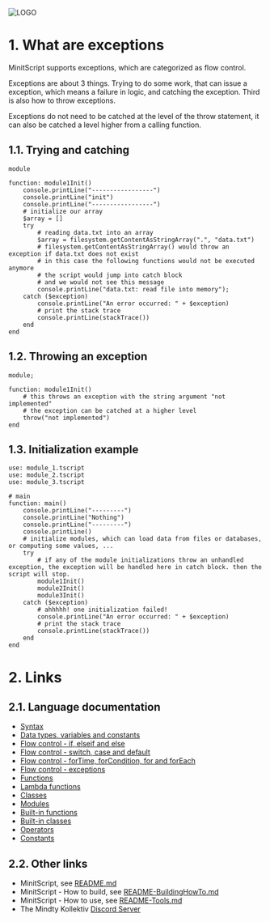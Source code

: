 ![LOGO](https://raw.githubusercontent.com/andreasdr/minitscript/master/resources/github/minitscript-logo.png)

# 1. What are exceptions

MinitScript supports exceptions, which are categorized as flow control.

Exceptions are about 3 things. Trying to do some work, that can issue a exception, which means a failure in logic, and catching the exception. 
Third is also how to throw exceptions.

Exceptions do not need to be catched at the level of the throw statement, it can also be catched a level higher from a calling function. 

## 1.1. Trying and catching

```
module

function: module1Init()
	console.printLine("-----------------")
	console.printLine("init")
	console.printLine("-----------------")
	# initialize our array
	$array = []
	try
		# reading data.txt into an array
		$array = filesystem.getContentAsStringArray(".", "data.txt")	
		# filesystem.getContentAsStringArray() would throw an exception if data.txt does not exist
		# in this case the following functions would not be executed anymore
		# the script would jump into catch block
		# and we would not see this message
		console.printLine("data.txt: read file into memory");
	catch ($exception)
		console.printLine("An error occurred: " + $exception)
		# print the stack trace
		console.printLine(stackTrace())
	end
end
```

## 1.2. Throwing an exception

```
module;

function: module1Init()
	# this throws an exception with the string argument "not implemented"
	# the exception can be catched at a higher level
	throw("not implemented")
end
```

## 1.3. Initialization example

```
use: module_1.tscript
use: module_2.tscript
use: module_3.tscript

# main
function: main()
	console.printLine("---------")
	console.printLine("Nothing")
	console.printLine("---------")
	console.printLine()
	# initialize modules, which can load data from files or databases, or computing some values, ...
	try
		# if any of the module initializations throw an unhandled exception, the exception will be handled here in catch block. then the script will stop.
		module1Init()
		module2Init()
		module3Init()
	catch ($exception)
		# ahhhhh! one initialization failed!
		console.printLine("An error occurred: " + $exception)
		# print the stack trace
		console.printLine(stackTrace())
	end
end
```

# 2. Links

## 2.1. Language documentation
- [Syntax](./README-Syntax.md)
- [Data types, variables and constants](./README-DataTypes.md)
- [Flow control - if, elseif and else](./README-FlowControl-Conditions.md)
- [Flow control - switch, case and default](./README-FlowControl-Conditions2.md)
- [Flow control - forTime, forCondition, for and forEach](./README-FlowControl-Loops.md)
- [Flow control - exceptions](./README-FlowControl-Exceptions.md)
- [Functions](./README-Functions.md)
- [Lambda functions](./README-Lambda-Functions.md)
- [Classes](./README-Classes.md)
- [Modules](./README-Modules.md)
- [Built-in functions](./README-BuiltIn-Functions.md)
- [Built-in classes](./README-BuiltIn-Classes.md)
- [Operators](./README-Operators.md)
- [Constants](./README-Constants.md)

## 2.2. Other links

- MinitScript, see [README.md](../README.md)
- MinitScript - How to build, see [README-BuildingHowTo.md](../README-BuildingHowTo.md)
- MinitScript - How to use, see [README-Tools.md](../README-Tools.md)
- The Mindty Kollektiv [Discord Server](https://discord.gg/Na4ACaFD)
